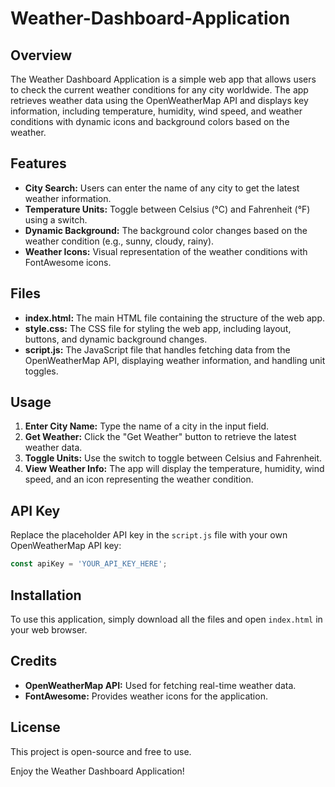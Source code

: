 # Weather-Dashboard-Application

## Overview
The Weather Dashboard Application is a simple web app that allows users to check the current weather conditions for any city worldwide. The app retrieves weather data using the OpenWeatherMap API and displays key information, including temperature, humidity, wind speed, and weather conditions with dynamic icons and background colors based on the weather.

## Features
- **City Search:** Users can enter the name of any city to get the latest weather information.
- **Temperature Units:** Toggle between Celsius (°C) and Fahrenheit (°F) using a switch.
- **Dynamic Background:** The background color changes based on the weather condition (e.g., sunny, cloudy, rainy).
- **Weather Icons:** Visual representation of the weather conditions with FontAwesome icons.

## Files
- **index.html:** The main HTML file containing the structure of the web app.
- **style.css:** The CSS file for styling the web app, including layout, buttons, and dynamic background changes.
- **script.js:** The JavaScript file that handles fetching data from the OpenWeatherMap API, displaying weather information, and handling unit toggles.

## Usage
1. **Enter City Name:** Type the name of a city in the input field.
2. **Get Weather:** Click the "Get Weather" button to retrieve the latest weather data.
3. **Toggle Units:** Use the switch to toggle between Celsius and Fahrenheit.
4. **View Weather Info:** The app will display the temperature, humidity, wind speed, and an icon representing the weather condition.

## API Key
Replace the placeholder API key in the `script.js` file with your own OpenWeatherMap API key:
```javascript
const apiKey = 'YOUR_API_KEY_HERE';
```

## Installation
To use this application, simply download all the files and open `index.html` in your web browser.

## Credits
- **OpenWeatherMap API:** Used for fetching real-time weather data.
- **FontAwesome:** Provides weather icons for the application.

## License
This project is open-source and free to use.

Enjoy the Weather Dashboard Application!
